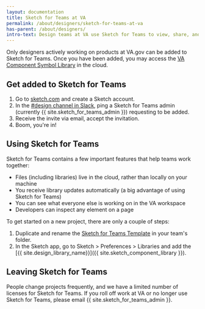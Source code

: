 ```yaml
---
layout: documentation
title: Sketch for Teams at VA
permalink: /about/designers/sketch-for-teams-at-va
has-parent: /about/designers/
intro-text: Design teams at VA use Sketch for Teams to view, share, and collaborate on our work. 
---
```


Only designers actively working on products at VA.gov can be added to Sketch for Teams. Once you have been added, you may access the [VA Component Symbol Library]({{sketch_component_library}}) in the cloud.

## Get added to Sketch for Teams

1. Go to [sketch.com](https://www.sketch.com/signup) and create a Sketch account. 
2. In the [#design channel in Slack](https://dsva.slack.com/archives/C0NGDDXME), ping a Sketch for Teams admin (currently {{ site.sketch_for_teams_admin }}) requesting to be added.
3. Receive the invite via email, accept the invitation.
4. Boom, you're in! 

## Using Sketch for Teams

Sketch for Teams contains a few important features that help teams work together:

- Files (including libraries) live in the cloud, rather than locally on your machine
- You receive library updates automatically (a big advantage of using Sketch for Teams)
- You can see what everyone else is working on in the VA workspace
- Developers can inspect any element on a page

To get started on a new project, there are only a couple of steps:

1. Duplicate and rename the [Sketch for Teams Template](https://www.sketch.com/s/2f665c26-160d-474e-b5cc-bb94e73bb91a) in your team's folder.
2. In the Sketch app, go to Sketch > Preferences > Libraries and add the [{{ site.design_library_name}}]({{ site.sketch_component_library }}).

## Leaving Sketch for Teams

People change projects frequently, and we have a limited number of licenses for Sketch for Teams. If you roll off work at VA or no longer use Sketch for Teams, please email {{ site.sketch_for_teams_admin }}.